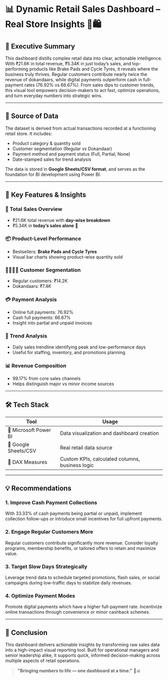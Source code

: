 # 📊 Dynamic Retail Sales Dashboard – Real Store Insights 💼🛍️

## 🧠 Executive Summary  
This dashboard distills complex retail data into clear, actionable intelligence. With ₹21.6K in total revenue, ₹5.34K in just today’s sales, and top-performing products like Brake Pads and Cycle Tyres, it reveals where the business truly thrives. Regular customers contribute nearly twice the revenue of dokandaars, while digital payments outperform cash in full-payment rates (76.92% vs 66.67%). From sales dips to customer trends, this visual tool empowers decision-makers to act fast, optimize operations, and turn everyday numbers into strategic wins.

---

## 🏪 Source of Data  
The dataset is derived from actual transactions recorded at a functioning retail store. It includes:  
- Product category & quantity sold  
- Customer segmentation (Regular vs Dokandaar)  
- Payment method and payment status (Full, Partial, None)  
- Date-stamped sales for trend analysis  

The data is stored in **Google Sheets/CSV format**, and serves as the foundation for BI development using Power BI.

---

## 🌟 Key Features & Insights  

### 🧾 Total Sales Overview  
- ₹21.6K total revenue with **day-wise breakdown**  
- ₹5.34K in **today’s sales alone** 🚀  

### 📦 Product-Level Performance  
- Bestsellers: **Brake Pads and Cycle Tyres**  
- Visual bar charts showing product-wise quantity sold  

### 👨‍👩‍👧‍👦 Customer Segmentation  
- Regular customers: ₹14.2K  
- Dokandaars: ₹7.4K  

### 💳 Payment Analysis  
- Online full payments: 76.92%  
- Cash full payments: 66.67%  
- Insight into partial and unpaid invoices  

### 📆 Trend Analysis  
- Daily sales trendline identifying peak and low-performance days  
- Useful for staffing, inventory, and promotions planning  

### 📊 Revenue Composition  
- 99.17% from core sales channels  
- Helps distinguish major vs minor income sources  

---

## 🛠️ Tech Stack  
| Tool | Usage |
|------|-------|
| 🧩 Microsoft Power BI | Data visualization and dashboard creation |
| 📁 Google Sheets/CSV | Real retail data source |
| 📐 DAX Measures | Custom KPIs, calculated columns, business logic |

---

## 💡 Recommendations  

### 1. Improve Cash Payment Collections  
With 33.33% of cash payments being partial or unpaid, implement collection follow-ups or introduce small incentives for full upfront payments.

### 2. Engage Regular Customers More  
Regular customers contribute significantly more revenue. Consider loyalty programs, membership benefits, or tailored offers to retain and maximize value.

### 3. Target Slow Days Strategically  
Leverage trend data to schedule targeted promotions, flash sales, or social campaigns during low-traffic days to stabilize daily revenues.

### 4. Optimize Payment Modes  
Promote digital payments which have a higher full-payment rate. Incentivize online transactions through convenience or minor cashback schemes.

---

## 💬 Conclusion  
This dashboard delivers actionable insights by transforming raw sales data into a high-impact visual reporting tool. Built for operational managers and senior leadership alike, it supports quick, informed decision-making across multiple aspects of retail operations.

> **"Bringing numbers to life — one dashboard at a time."** 🎯📊
